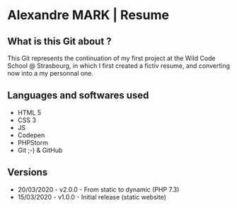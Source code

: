 <h1>Alexandre MARK | Resume</h1>

<h2>What is this Git about ?</h2>

This Git represents the continuation of my first project at the Wild Code School @ Strasbourg, in which I first created a fictiv resume, and converting now into a my personnal one.

<h2>Languages and softwares used</h2>

<ul>
  <li>HTML 5</li>
  <li>CSS 3</li>
  <li>JS</li>
  <li>Codepen</li>
  <li>PHPStorm</li>
  <li>Git ;-) & GitHub</li>
</ul>

<h2>Versions</h2>

<ul>
  <li>20/03/2020 - v2.0.0 - From static to dynamic (PHP 7.3)</li>
  <li>15/03/2020 - v1.0.0 - Initial release (static website)</li>
</ul>
